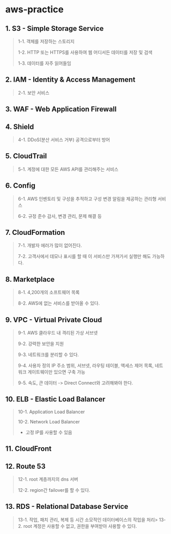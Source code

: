 # aws-practice


## 1. S3 - Simple Storage Service

> 1-1. 객체를 저장하는 스토리지
>
> 1-2. HTTP 또는 HTTPS를 사용하여 웹 어디서든 데이터를 저장 및 검색
>
> 1-3. 데이터를 자주 읽어들임


## 2. IAM - Identity & Access Management

> 2-1. 보안 서비스


## 3. WAF - Web Application Firewall


## 4. Shield

> 4-1. DDoS(분산 서비스 거부) 공격으로부터 방어


## 5. CloudTrail

> 5-1. 계정에 대한 모든 AWS API를 관리해주는 서비스


## 6. Config

> 6-1. AWS 인벤토리 및 구성을 추적하고 구성 변경 알림을 제공하는 관리형 서비스
>
> 6-2. 규정 준수 감사, 변경 관리, 문제 해결 등


## 7. CloudFormation

> 7-1. 개발자 에러가 많이 없어진다.
>
> 7-2. 고객사에서 데모나 표시를 할 때 이 서비스만 가져가서 실행만 해도 가능하다.


## 8. Marketplace

> 8-1. 4,200개의 소프트웨어 목록
> 
> 8-2. AWS에 없는 서비스를 받아올 수 있다.


## 9. VPC - Virtual Private Cloud

> 9-1. AWS 클라우드 내 격리된 가상 서브넷
>
> 9-2. 강력한 보안을 지원
>
> 9-3. 네트워크를 분리할 수 있다.
>
> 9-4. 사용자 정의 IP 주소 범위, 서브넷, 라우팅 테이블, 액세스 제어 목록, 네트워크 게이트웨이만 있으면 구축 가능
>
> 9-5. 속도, 큰 데이터 -> Direct Connect와 고려해봐야 한다.


## 10. ELB - Elastic Load Balancer

> 10-1. Application Load Balancer
>
> 10-2. Network Load Balancer
> - 고정 IP를 사용할 수 있음


## 11. CloudFront


## 12. Route 53

> 12-1. root 계층까지의 dns 서버
>
> 12-2. region간 failover를 할 수 있다.


## 13. RDS - Relational Database Service

> 13-1. 작업, 패치 관리, 복제 등 시간 소모적인 데이터베이스의 작업을 처리>
> 13-2. root 계정은 사용할 수 없고, 권한을 부여받아 사용할 수 있다.



